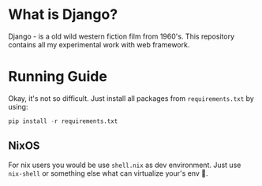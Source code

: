 # What is Django?

Django - is a old wild western fiction film from 1960's.
This repository contains all my experimental work with web framework.

# Running Guide

Okay, it's not so difficult. Just install all packages from
`requirements.txt` by using:
```python
pip install -r requirements.txt
```

## NixOS

For nix users you would be use `shell.nix` as dev environment.
Just use `nix-shell` or something else what can virtualize your's env :woozy_face:.
